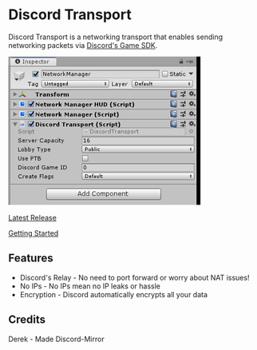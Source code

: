 # Discord Transport

Discord Transport is a networking transport that enables sending networking packets via [Discord's Game SDK](https://discordapp.com/developers/docs/game-sdk/sdk-starter-guide).

![The Discord Transport](Discord.PNG)

[Latest Release](https://github.com/Derek-R-S/Discord-Mirror/releases)

[Getting Started](https://github.com/Derek-R-S/Discord-Mirror)

## Features

* Discord's Relay - No need to port forward or worry about NAT issues!
* No IPs - No IPs mean no IP leaks or hassle
* Encryption - Discord automatically encrypts all your data

## Credits
Derek - Made Discord-Mirror
